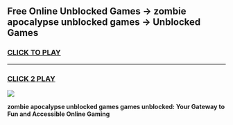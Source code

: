 
## Free Online Unblocked Games → zombie apocalypse unblocked games → Unblocked Games
<h3>
<a href="https://premium.freeplayer.one?title=zombie_apocalypse_unblocked_games&ref=21F">CLICK TO PLAY</a></h3>
<hr>

<h3>
<a href="https://premium.freeplayer.one?title=zombie_apocalypse_unblocked_games&ref=21F">CLICK 2 PLAY</a>
  
</h3>

<a href="https://premium.freeplayer.one?title=zombie_apocalypse_unblocked_games&ref=21F/"><img src="https://clearcache.store/games.png"></a>


**zombie apocalypse unblocked games games unblocked: Your Gateway to Fun and Accessible Online Gaming**
